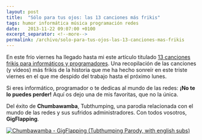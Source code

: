 ```yaml
---
layout: post
title:  "Sólo para tus ojos: las 13 canciones más frikis"
tags: humor informática música programación redes
date:   2013-11-22 09:07:00 +0100
excerpt_separator: <!--more-->
permalink: /archivo/solo-para-tus-ojos-las-13-canciones-mas-frikis
---
```


En este frío viernes ha llegado hasta mi este artículo titulado [13 canciones frikis para informáticos y programadores](https://www.emezeta.com/articulos/13-canciones-frikis-para-informaticos-y-programadores). Una recopilación de las canciones (y vídeos) más frikis de la historia que me ha hecho sonreír en este triste viernes en el que me despido del trabajo hasta el próximo lunes.

Si eres informático, programador o te dedicas al mundo de las redes: **¡No te lo puedes perder!** Aquí os dejo una de mis favoritas, que no la única.

Del éxito de **Chumbawamba**, Tubthumping, una parodia relacionada con el mundo de las redes y sus sufridos administradores. Con todos vosotros, **GigFlapping**.

[![Chumbawamba - GigFlapping (Tubthumping Parody, with english subs)](https://img.youtube.com/vi/9k6A0ZlhTyw/mqdefault.jpg)](https://www.youtube.com/watch?v=9k6A0ZlhTyw)

